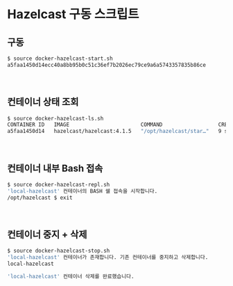 # Hazelcast 구동 스크립트

## 구동

```bash
$ source docker-hazelcast-start.sh
a5faa1450d14ecc40a8bb95b0c51c36ef7b2026ec79ce9a6a5743357835b86ce
```

<br>

## 컨테이너 상태 조회

```bash
$ source docker-hazelcast-ls.sh
CONTAINER ID   IMAGE                       COMMAND                  CREATED         STATUS         PORTS                                         NAMES
a5faa1450d14   hazelcast/hazelcast:4.1.5   "/opt/hazelcast/star…"   9 seconds ago   Up 7 seconds   0.0.0.0:15701->5701/tcp, :::15701->5701/tcp   local-hazelcast
```

<br>

## 컨테이너 내부 Bash 접속

```bash
$ source docker-hazelcast-repl.sh
'local-hazelcast' 컨테이너의 BASH 쉘 접속을 시작합니다.
/opt/hazelcast $ exit
```

<br>

## 컨테이너 중지 + 삭제

```bash
$ source docker-hazelcast-stop.sh
'local-hazelcast' 컨테이너가 존재합니다. 기존 컨테이너를 중지하고 삭제합니다.
local-hazelcast

'local-hazelcast' 컨테이너 삭제를 완료했습니다.
```

<br>

